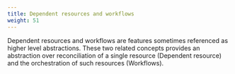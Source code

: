 ```yaml
---
title: Dependent resources and workflows
weight: 51
---
```


Dependent resources and workflows are features sometimes referenced as higher
level abstractions. These two related concepts provides an abstraction
over reconciliation of a single resource (Dependent resource) and the 
orchestration of such resources (Workflows).